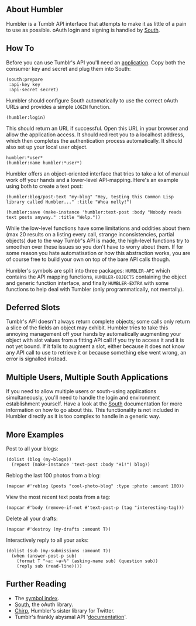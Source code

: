 About Humbler
-------------
Humbler is a Tumblr API interface that attempts to make it as little of a pain to use as possible. oAuth login and signing is handled by [South](http://shinmera.github.io/south/).

How To
------
Before you can use Tumblr's API you'll need an [application](http://www.tumblr.com/oauth/apps). Copy both the consumer key and secret and plug them into South:

```
(south:prepare
 :api-key key
 :api-secret secret)
```

Humbler should configure South automatically to use the correct oAuth URLs and provides a simple `LOGIN` function.

```
(humbler:login)
```

This should return an URL if successful. Open this URL in your browser and allow the application access. It should redirect you to a localhost address, which then completes the authentication process automatically. It should also set up your local user object.

```
humbler:*user*
(humbler:name humbler:*user*)
```

Humbler offers an object-oriented interface that tries to take a lot of manual work off your hands and a lower-level API-mapping. Here's an example using both to create a text post:

```
(humbler:blog/post-text "my-blog" "Hey, testing this Common Lisp library called Humbler..." :title "Whoa nelly!")

(humbler:save (make-instance 'humbler:text-post :body "Nobody reads text posts anyway." :title "Welp."))
```

While the low-level functions have some limitations and oddities about them (max 20 results on a listing every call, strange inconsistencies, partial objects) due to the way Tumblr's API is made, the high-level functions try to smoothen over these issues so you don't have to worry about them. If for some reason you hate automatisation or how this abstraction works, you are of course free to build your own on top of the bare API calls though.

Humbler's symbols are split into three packages: `HUMBLER-API` which contains the API mapping functions, `HUMBLER-OBJECTS` containing the object and generic function interface, and finally `HUMBLER-EXTRA` with some functions to help deal with Tumbler (only programmatically, not mentally).

Deferred Slots
--------------
Tumblr's API doesn't always return complete objects; some calls only return a slice of the fields an object may exhibit. Humbler tries to take this annoying management off your hands by automatically augmenting your object with slot values from a fitting API call if you try to access it and it is not yet bound. If it fails to augment a slot, either because it does not know any API call to use to retrieve it or because something else went wrong, an error is signalled instead.

Multiple Users, Multiple South Applications
-------------------------------------------
If you need to allow multiple users or south-using applications simultaneously, you'll need to handle the login and environment establishment yourself. Have a look at the [South](http://shinmera.github.io/south/) documentation for more information on how to go about this. This functionality is not included in Humbler directly as it is too complex to handle in a generic way.

More Examples
-------------
Post to all your blogs:

```
(dolist (blog (my-blogs))
  (repost (make-instance 'text-post :body "Hi!") blog))
```

Reblog the last 100 photos from a blog:

```
(mapcar #'reblog (posts "cool-photo-blog" :type :photo :amount 100))
```

View the most recent text posts from a tag:

```
(mapcar #'body (remove-if-not #'text-post-p (tag "interesting-tag)))
```

Delete all your drafts:

```
(mapcar #'destroy (my-drafts :amount T))
```

Interactively reply to all your asks:

```
(dolist (sub (my-submissions :amount T))
  (when (answer-post-p sub)
    (format T "~a: ~a~%" (asking-name sub) (question sub))
    (reply sub (read-line))))
```

Further Reading
---------------
* The [symbol index](http://shinmera.github.io/humbler/).
* [South](http://shinmera.github.io/south/), the oAuth library.
* [Chirp](http://shinmera.github.io/chirp/), Humbler's sister library for Twitter.
* Tumblr's frankly abysmal API '[documentation](https://www.tumblr.com/docs/en/api/v2)'.
